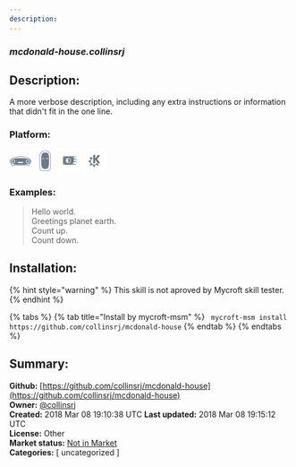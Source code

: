 ```yaml
---
description: 
---
```


### _mcdonald-house.collinsrj_  
## Description:  
A more verbose description, including any extra instructions or
information that didn't fit in the one line.  
  
### Platform:  
 ![Mark I](../.gitbook/assets/mark-1-icon.png)  ![Mark II](../.gitbook/assets/mark-2-icon.png)  ![Picroft](../.gitbook/assets/picroft-icon.png)  ![plasmoid](../.gitbook/assets/kde.png)   
### Examples:  
> Hello world.  
> Greetings planet earth.  
> Count up.  
> Count down.  
  
## Installation:  
{% hint style="warning" %}
This skill is not aproved by Mycroft skill tester.
{% endhint %}
    
{% tabs %}
{% tab title="Install by mycroft-msm" %}
``` mycroft-msm install https://github.com/collinsrj/mcdonald-house```
{% endtab %}
  {% endtabs %}
    
## Summary:  
**Github:** [https://github.com/collinsrj/mcdonald-house](https://github.com/collinsrj/mcdonald-house)  
**Owner:** [@collinsrj](https://github.com/collinsrj)  
**Created:** 2018 Mar 08 19:10:38 UTC  **Last updated:** 2018 Mar 08 19:15:12 UTC  
**License:** Other  
**Market status:** [Not in Market](https://market.mycroft.ai/skill/)  
**Categories:** [ uncategorized ]   
